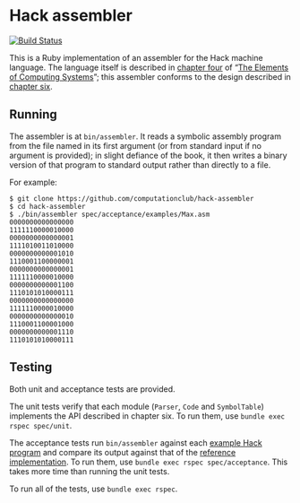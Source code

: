 # Hack assembler

[![Build Status](https://travis-ci.org/computationclub/hack-assembler.svg?branch=master)](https://travis-ci.org/computationclub/hack-assembler)

This is a Ruby implementation of an assembler for the Hack machine language. The language itself is described in [chapter four](http://nand2tetris.org/chapters/chapter%2004.pdf) of “[The Elements of Computing Systems](http://nand2tetris.org/)”; this assembler conforms to the design described in [chapter six](http://nand2tetris.org/chapters/chapter%2006.pdf).

## Running

The assembler is at `bin/assembler`. It reads a symbolic assembly program from the file named in its first argument (or from standard input if no argument is provided); in slight defiance of the book, it then writes a binary version of that program to standard output rather than directly to a file.

For example:

```
$ git clone https://github.com/computationclub/hack-assembler
$ cd hack-assembler
$ ./bin/assembler spec/acceptance/examples/Max.asm
0000000000000000
1111110000010000
0000000000000001
1111010011010000
0000000000001010
1110001100000001
0000000000000001
1111110000010000
0000000000001100
1110101010000111
0000000000000000
1111110000010000
0000000000000010
1110001100001000
0000000000001110
1110101010000111
```

## Testing

Both unit and acceptance tests are provided.

The unit tests verify that each module (`Parser`, `Code` and `SymbolTable`) implements the API described in chapter six. To run them, use `bundle exec rspec spec/unit`.

The acceptance tests run `bin/assembler` against each [example Hack program](spec/acceptance/examples) and compare its output against that of the [reference implementation](http://nand2tetris.org/software.php). To run them, use `bundle exec rspec spec/acceptance`. This takes more time than running the unit tests.

To run all of the tests, use `bundle exec rspec`.
